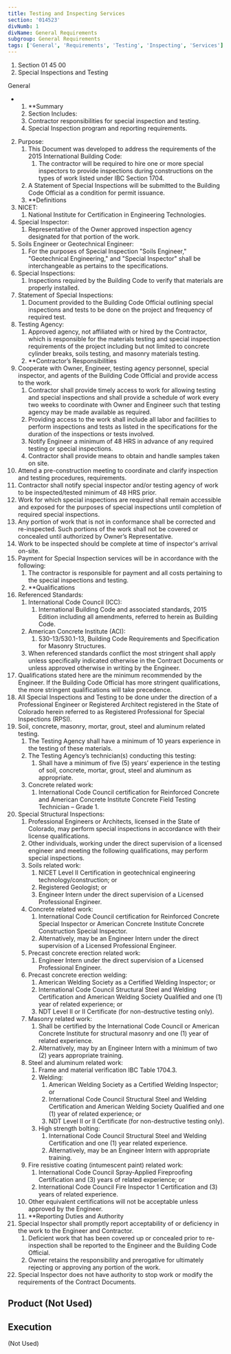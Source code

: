 ```yaml
---
title: Testing and Inspecting Services
section: '014523'
divNumb: 1
divName: General Requirements
subgroup: General Requirements
tags: ['General', 'Requirements', 'Testing', 'Inspecting', 'Services']
---
```


   1. Section 01 45 00
   1. Special Inspections and Testing

General

* 
	1. **Summary
   1. Section Includes:
	1. Contractor responsibilities for special inspection and testing.
	2. Special Inspection program and reporting requirements.
2. Purpose:
	1. This Document was developed to address the requirements of the 2015 International Building Code:
		1. The contractor will be required to hire one or more special inspectors to provide inspections during constructions on the types of work listed under IBC Section 1704.
	2. A Statement of Special Inspections will be submitted to the Building Code Official as a condition for permit issuance. 
	3. **Definitions
3. NICET:
      1. National Institute for Certification in Engineering Technologies.
4. Special Inspector:
      1. Representative of the Owner approved inspection agency designated for that portion of the work.
5. Soils Engineer or Geotechnical Engineer:
      1. For the purposes of Special Inspection "Soils Engineer," "Geotechnical Engineering," and "Special Inspector" shall be interchangeable as pertains to the specifications.
6. Special Inspections:
      1. Inspections required by the Building Code to verify that materials are properly installed.
7. Statement of Special Inspections:
      1. Document provided to the Building Code Official outlining special inspections and tests to be done on the project and frequency of required test.
8. Testing Agency:
      1. Approved agency, not affiliated with or hired by the Contractor, which is responsible for the materials testing and special inspection requirements of the project including but not limited to concrete cylinder breaks, soils testing, and masonry materials testing.
	1. **Contractor’s Responsibilities
9. Cooperate with Owner, Engineer, testing agency personnel, special inspector, and agents of the Building Code Official and provide access to the work.
	1. Contractor shall provide timely access to work for allowing testing and special inspections and shall provide a schedule of work every two weeks to coordinate with Owner and Engineer such that testing agency may be made available as required.
	2. Providing access to the work shall include all labor and facilities to perform inspections and tests as listed in the specifications for the duration of the inspections or tests involved.
	3. Notify Engineer a minimum of 48 HRS in advance of any required testing or special inspections.
	4. Contractor shall provide means to obtain and handle samples taken on site.
10. Attend a pre-construction meeting to coordinate and clarify inspection and testing procedures, requirements.
11. Contractor shall notify special inspector and/or testing agency of work to be inspected/tested minimum of 48 HRS prior.
12. Work for which special inspections are required shall remain accessible and exposed for the purposes of special inspections until completion of required special inspections.
13. Any portion of work that is not in conformance shall be corrected and re-inspected. Such portions of the work shall not be covered or concealed until authorized by Owner’s Representative.
14. Work to be inspected should be complete at time of inspector's arrival on-site.
15. Payment for Special Inspection services will be in accordance with the following:
	1. The contractor is responsible for payment and all costs pertaining to the special inspections and testing.
	2. **Qualifications
16. Referenced Standards:
	1. International Code Council (ICC):
		1. International Building Code and associated standards, 2015 Edition including all amendments, referred to herein as Building Code.
	2. American Concrete Institute (ACI):
		1. 530-13/530.1-13, Building Code Requirements and Specification for Masonry Structures.
	3. When referenced standards conflict the most stringent shall apply unless specifically indicated otherwise in the Contract Documents or unless approved otherwise in writing by the Engineer.
17. Qualifications stated here are the minimum recommended by the Engineer. If the Building Code Official has more stringent qualifications, the more stringent qualifications will take precedence.
18. All Special Inspections and Testing to be done under the direction of a Professional Engineer or Registered Architect registered in the State of Colorado herein referred to as Registered Professional for Special Inspections (RPSI).
19. Soil, concrete, masonry, mortar, grout, steel and aluminum related testing.
	1. The Testing Agency shall have a minimum of 10 years experience in the testing of these materials.
	2. The Testing Agency’s technician(s) conducting this testing:
		1. Shall have a minimum of five (5) years’ experience in the testing of soil, concrete, mortar, grout, steel and aluminum as appropriate.
	3. Concrete related work:
		1. International Code Council certification for Reinforced Concrete and American Concrete Institute Concrete Field Testing Technician – Grade 1.
20. Special Structural Inspections:
	1. Professional Engineers or Architects, licensed in the State of Colorado, may perform special inspections in accordance with their license qualifications.
	2. Other individuals, working under the direct supervision of a licensed engineer and meeting the following qualifications, may perform special inspections.
	3. Soils related work:
		1. NICET Level II Certification in geotechnical engineering technology/construction; or
		2. Registered Geologist; or
		3. Engineer Intern under the direct supervision of a Licensed Professional Engineer.
	4. Concrete related work:
		1. International Code Council certification for Reinforced Concrete Special Inspector or American Concrete Institute Concrete Construction Special Inspector.
		2. Alternatively, may be an Engineer Intern under the direct supervision of a Licensed Professional Engineer.
	5. Precast concrete erection related work:
		1. Engineer Intern under the direct supervision of a Licensed Professional Engineer.
	6. Precast concrete erection welding:
		1. American Welding Society as a Certified Welding Inspector; or
		2. International Code Council Structural Steel and Welding Certification and American Welding Society Qualified and one (1) year of related experience; or
		3. NDT Level II or II Certificate (for non-destructive testing only).
	7. Masonry related work:
		1. Shall be certified by the International Code Council or American Concrete Institute for structural masonry and one (1) year of related experience.
		2. Alternatively, may by an Engineer Intern with a minimum of two (2) years appropriate training.
	8. Steel and aluminum related work:
		1. Frame and material verification IBC Table 1704.3.
		2. Welding:
			1. American Welding Society as a Certified Welding Inspector; or
			2. International Code Council Structural Steel and Welding Certification and American Welding Society Qualified and one (1) year of related experience; or
			3. NDT Level II or II Certificate (for non-destructive testing only).
		3. High strength bolting:
			1. International Code Council Structural Steel and Welding Certification and one (1) year related experience.
			2. Alternatively, may be an Engineer Intern with appropriate training.
	9. Fire resistive coating (intumescent paint) related work:
		1. International Code Council Spray-Applied Fireproofing Certification and (3) years of related experience; or
		2. International Code Council Fire Inspector 1 Certification and (3) years of related experience.
	10. Other equivalent certifications will not be acceptable unless approved by the Engineer.
	11. **Reporting Duties and Authority
21. Special Inspector shall promptly report acceptability of or deficiency in the work to the Engineer and Contractor.
	1. Deficient work that has been covered up or concealed prior to re-inspection shall be reported to the Engineer and the Building Code Official.
	2. Owner retains the responsibility and prerogative for ultimately rejecting or approving any portion of the work.
22. Special Inspector does not have authority to stop work or modify the requirements of the Contract Documents.
   ## Product (Not Used)


## Execution

 (Not Used)

